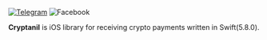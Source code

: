 [![Telegram](https://img.shields.io/badge/Telegram-2CA5E0?style=for-the-badge&logo=telegram&logoColor=white)](https://t.me/Cryptanil)
![Facebook](https://img.shields.io/badge/Facebook-%231877F2.svg?style=for-the-badge&logo=Facebook&logoColor=white)

**Cryptanil** is iOS library for receiving crypto payments written in Swift(5.8.0).
